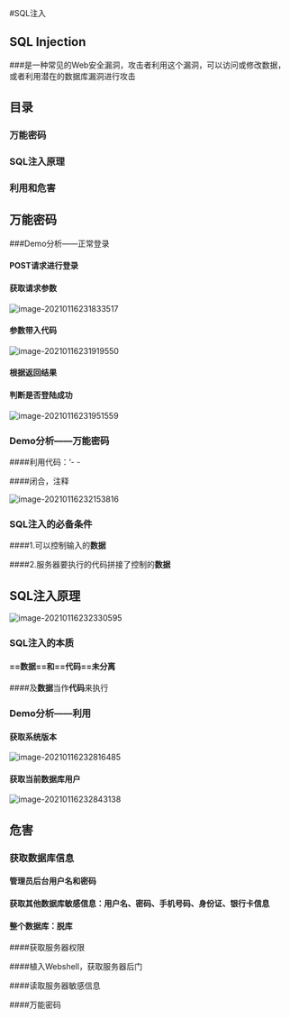 #SQL注入

## SQL Injection 

###是一种常见的Web安全漏洞，攻击者利用这个漏洞，可以访问或修改数据，或者利用潜在的数据库漏洞进行攻击

## 目录

### 万能密码

### SQL注入原理

### 利用和危害

## 万能密码

###Demo分析——正常登录

#### POST请求进行登录

#### 获取请求参数

![image-20210116231833517](image-20210116231833517.png)

#### 参数带入代码

![image-20210116231919550](image-20210116231919550.png)

#### 根据返回结果

#### 判断是否登陆成功

![image-20210116231951559](image-20210116231951559.png)

### Demo分析——万能密码

####利用代码：‘- -

####闭合，注释

![image-20210116232153816](image-20210116232153816.png)

### SQL注入的必备条件

####1.可以控制输入的**数据**

####2.服务器要执行的代码拼接了控制的**数据**

## SQL注入原理

![image-20210116232330595](image-20210116232330595.png)

### SQL注入的本质

#### ==数据==和==代码==未分离

####及**数据**当作**代码**来执行

### Demo分析——利用

#### 获取系统版本

![image-20210116232816485](image-20210116232816485.png)

#### 获取当前数据库用户

![image-20210116232843138](image-20210116232843138.png)

## 危害

### 获取数据库信息

#### 管理员后台用户名和密码

#### 获取其他数据库敏感信息：用户名、密码、手机号码、身份证、银行卡信息

#### 整个数据库：脱库

####获取服务器权限

####植入Webshell，获取服务器后门

####读取服务器敏感信息

####万能密码